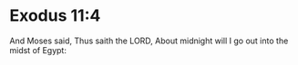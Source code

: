 # Exodus 11:4

And Moses said, Thus saith the LORD, About midnight will I go out into the midst of Egypt: